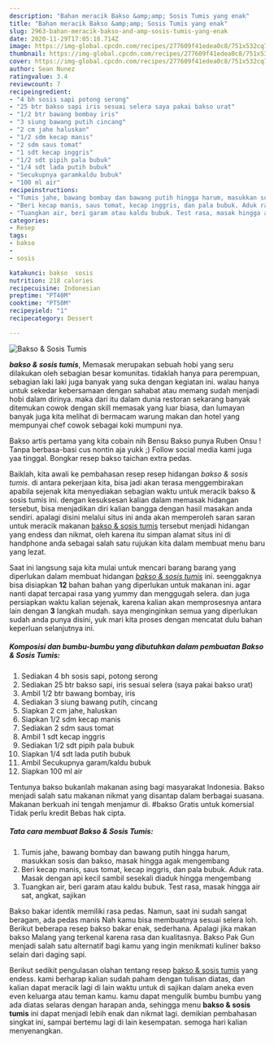 ```yaml
---
description: "Bahan meracik Bakso &amp;amp; Sosis Tumis yang enak"
title: "Bahan meracik Bakso &amp;amp; Sosis Tumis yang enak"
slug: 2963-bahan-meracik-bakso-and-amp-sosis-tumis-yang-enak
date: 2020-11-29T17:05:18.714Z
image: https://img-global.cpcdn.com/recipes/277609f41edea0c8/751x532cq70/bakso-sosis-tumis-foto-resep-utama.jpg
thumbnail: https://img-global.cpcdn.com/recipes/277609f41edea0c8/751x532cq70/bakso-sosis-tumis-foto-resep-utama.jpg
cover: https://img-global.cpcdn.com/recipes/277609f41edea0c8/751x532cq70/bakso-sosis-tumis-foto-resep-utama.jpg
author: Sean Nunez
ratingvalue: 3.4
reviewcount: 7
recipeingredient:
- "4 bh sosis sapi potong serong"
- "25 btr bakso sapi iris sesuai selera saya pakai bakso urat"
- "1/2 btr bawang bombay iris"
- "3 siung bawang putih cincang"
- "2 cm jahe haluskan"
- "1/2 sdm kecap manis"
- "2 sdm saus tomat"
- "1 sdt kecap inggris"
- "1/2 sdt pipih pala bubuk"
- "1/4 sdt lada putih bubuk"
- "Secukupnya garamkaldu bubuk"
- "100 ml air"
recipeinstructions:
- "Tumis jahe, bawang bombay dan bawang putih hingga harum, masukkan sosis dan bakso, masak hingga agak mengembang"
- "Beri kecap manis, saus tomat, kecap inggris, dan pala bubuk. Aduk rata. Masak dengan api kecil sambil sesekali diaduk hingga mengembang"
- "Tuangkan air, beri garam atau kaldu bubuk. Test rasa, masak hingga air sat, angkat, sajikan"
categories:
- Resep
tags:
- bakso
- 
- sosis

katakunci: bakso  sosis 
nutrition: 218 calories
recipecuisine: Indonesian
preptime: "PT40M"
cooktime: "PT50M"
recipeyield: "1"
recipecategory: Dessert

---
```



![Bakso &amp; Sosis Tumis](https://img-global.cpcdn.com/recipes/277609f41edea0c8/751x532cq70/bakso-sosis-tumis-foto-resep-utama.jpg)

<b><i>bakso &amp; sosis tumis</i></b>, Memasak merupakan sebuah hobi yang seru dilakukan oleh sebagian besar komunitas. tidaklah hanya para perempuan, sebagian laki laki juga banyak yang suka dengan kegiatan ini. walau hanya untuk sekedar kebersamaan dengan sahabat atau memang sudah menjadi hobi dalam dirinya. maka dari itu dalam dunia restoran sekarang banyak ditemukan cowok dengan skill memasak yang luar biasa, dan lumayan banyak juga kita melihat di bermacam warung makan dan hotel yang mempunyai chef cowok sebagai koki mumpuni nya.

Bakso artis pertama yang kita cobain nih Bensu Bakso punya Ruben Onsu ! Tanpa berbasa-basi cus nontin aja yukk ;) Follow social media kami juga yaa tinggal. Bongkar resep bakso taichan extra pedas.

Baiklah, kita awali ke pembahasan resep resep hidangan <i>bakso &amp; sosis tumis</i>. di antara pekerjaan kita, bisa jadi akan terasa menggembirakan apabila sejenak kita menyediakan sebagian waktu untuk meracik bakso &amp; sosis tumis ini. dengan kesuksesan kalian dalam memasak hidangan tersebut, bisa menjadikan diri kalian bangga dengan hasil masakan anda sendiri. apalagi disini melalui situs ini anda akan memperoleh saran saran untuk meracik makanan <u>bakso &amp; sosis tumis</u> tersebut menjadi hidangan yang endess dan nikmat, oleh karena itu simpan alamat situs ini di handphone anda sebagai salah satu rujukan kita dalam membuat menu baru yang lezat.


Saat ini langsung saja kita mulai untuk mencari barang barang yang diperlukan dalam membuat hidangan <u><i>bakso &amp; sosis tumis</i></u> ini. seenggaknya bisa disiapkan <b>12</b> bahan bahan yang diperlukan untuk makanan ini. agar nanti dapat tercapai rasa yang yummy dan menggugah selera. dan juga persiapkan waktu kalian sejenak, karena kalian akan memprosesnya antara lain dengan <b>3</b> langkah mudah. saya menginginkan semua yang diperlukan sudah anda punya disini, yuk mari kita proses dengan mencatat dulu bahan keperluan selanjutnya ini.

<!--inarticleads1-->

##### Komposisi dan bumbu-bumbu yang dibutuhkan dalam pembuatan Bakso &amp; Sosis Tumis:

1. Sediakan 4 bh sosis sapi, potong serong
1. Sediakan 25 btr bakso sapi, iris sesuai selera (saya pakai bakso urat)
1. Ambil 1/2 btr bawang bombay, iris
1. Sediakan 3 siung bawang putih, cincang
1. Siapkan 2 cm jahe, haluskan
1. Siapkan 1/2 sdm kecap manis
1. Sediakan 2 sdm saus tomat
1. Ambil 1 sdt kecap inggris
1. Sediakan 1/2 sdt pipih pala bubuk
1. Siapkan 1/4 sdt lada putih bubuk
1. Ambil Secukupnya garam/kaldu bubuk
1. Siapkan 100 ml air


Tentunya bakso bukanlah makanan asing bagi masyarakat Indonesia. Bakso menjadi salah satu makanan nikmat yang disantap dalam berbagai suasana. Makanan berkuah ini tengah menjamur di. #bakso Gratis untuk komersial Tidak perlu kredit Bebas hak cipta. 

<!--inarticleads2-->

##### Tata cara membuat Bakso &amp; Sosis Tumis:

1. Tumis jahe, bawang bombay dan bawang putih hingga harum, masukkan sosis dan bakso, masak hingga agak mengembang
1. Beri kecap manis, saus tomat, kecap inggris, dan pala bubuk. Aduk rata. Masak dengan api kecil sambil sesekali diaduk hingga mengembang
1. Tuangkan air, beri garam atau kaldu bubuk. Test rasa, masak hingga air sat, angkat, sajikan


Bakso bakar identik memiliki rasa pedas. Namun, saat ini sudah sangat beragam, ada pedas manis Nah kamu bisa membuatnya sesuai selera loh. Berikut beberapa resep bakso bakar enak, sederhana. Apalagi jika makan bakso Malang yang terkenal karena rasa dan kualitasnya. Bakso Pak Gun menjadi salah satu alternatif bagi kamu yang ingin menikmati kuliner bakso selain dari daging sapi. 

Berikut sedikit pengulasan olahan tentang resep <u>bakso &amp; sosis tumis</u> yang endess. kami berharap kalian sudah paham dengan tulisan diatas, dan kalian dapat meracik lagi di lain waktu untuk di sajikan dalam aneka even even keluarga atau teman kamu. kamu dapat mengulik bumbu bumbu yang ada diatas selaras dengan harapan anda, sehingga menu <b>bakso &amp; sosis tumis</b> ini dapat menjadi lebih enak dan nikmat lagi. demikian pembahasan singkat ini, sampai bertemu lagi di lain kesempatan. semoga hari kalian menyenangkan.

